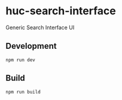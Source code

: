 # huc-search-interface
Generic Search Interface UI

## Development
`npm run dev`


## Build
`npm run build`
